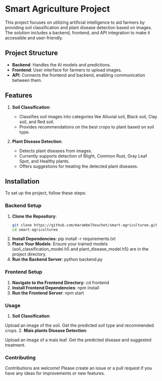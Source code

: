 # Smart Agriculture Project

This project focuses on utilizing artificial intelligence to aid farmers by providing soil classification and plant disease detection based on images. The solution includes a backend, frontend, and API integration to make it accessible and user-friendly.

## Project Structure

- **Backend**: Handles the AI models and predictions.
- **Frontend**: User interface for farmers to upload images.
- **API**: Connects the frontend and backend, enabling communication between them.

## Features

1. **Soil Classification**:
   - Classifies soil images into categories like Alluvial soil, Black soil, Clay soil, and Red soil.
   - Provides recommendations on the best crops to plant based on soil type.

2. **Plant Disease Detection**:
   - Detects plant diseases from images.
   - Currently supports detection of Blight, Common Rust, Gray Leaf Spot, and Healthy plants.
   - Offers suggestions for treating the detected plant diseases.

## Installation

To set up the project, follow these steps:

### Backend Setup

1. **Clone the Repository**:
   ```sh
   git clone https://github.com/marambelhouchet/smart-agriculturee.git
   cd smart-agriculturee
2. **Install Dependencies**:
   pip install -r requirements.txt
3. **Place Your Models**:
  Ensure your trained models (soil_classification_model.h5 and plant_disease_model.h5) are in the project directory.
4. **Run the Backend Server**:
   python backend.py
### Frontend Setup
1. **Navigate to the Frontend Directory**:
   cd frontend
2. **Install Frontend Dependencies**:
   npm install
3. **Run the Frontend Server**:
   npm start
### Usage
1. **Soil Classification**:

Upload an image of the soil.
Get the predicted soil type and recommended crops.
2. **Mais plants Disease Detection**:

Upload an image of a mais leaf.
Get the predicted disease and suggested treatment.
### Contributing
Contributions are welcome! Please create an issue or a pull request if you have any ideas for improvements or new features.
   
